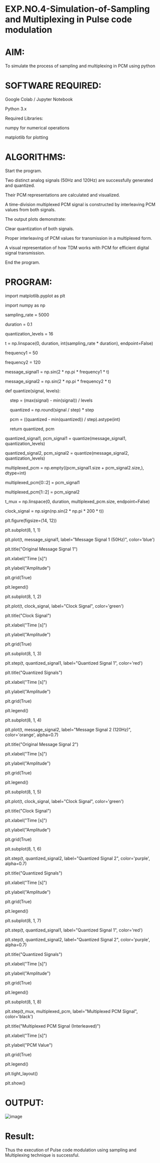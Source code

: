 # EXP.NO.4-Simulation-of-Sampling and Multiplexing in Pulse code modulation


# AIM:

To simulate the process of sampling and multiplexing in PCM using python

# SOFTWARE REQUIRED:

Google Colab / Jupyter Notebook

Python 3.x

Required Libraries:

numpy for numerical operations

matplotlib for plotting


# ALGORITHMS:

Start the program.

Two distinct analog signals (50Hz and 120Hz) are successfully generated and quantized.

Their PCM representations are calculated and visualized.

A time-division multiplexed PCM signal is constructed by interleaving PCM values from both signals.

The output plots demonstrate:

Clear quantization of both signals.

Proper interleaving of PCM values for transmission in a multiplexed form.

A visual representation of how TDM works with PCM for efficient digital signal transmission.

End the program.


# PROGRAM:

import matplotlib.pyplot as plt

import numpy as np

sampling_rate = 5000

duration = 0.1

quantization_levels = 16

t = np.linspace(0, duration, int(sampling_rate * duration), endpoint=False)

frequency1 = 50

frequency2 = 120

message_signal1 = np.sin(2 * np.pi * frequency1 * t)

message_signal2 = np.sin(2 * np.pi * frequency2 * t)

def quantize(signal, levels):

    step = (max(signal) - min(signal)) / levels
    
    quantized = np.round(signal / step) * step
    
    pcm = ((quantized - min(quantized)) / step).astype(int)
    
    return quantized, pcm

quantized_signal1, pcm_signal1 = quantize(message_signal1, quantization_levels)

quantized_signal2, pcm_signal2 = quantize(message_signal2, quantization_levels)

multiplexed_pcm = np.empty((pcm_signal1.size + pcm_signal2.size,), dtype=int)

multiplexed_pcm[0::2] = pcm_signal1

multiplexed_pcm[1::2] = pcm_signal2

t_mux = np.linspace(0, duration, multiplexed_pcm.size, endpoint=False)

clock_signal = np.sign(np.sin(2 * np.pi * 200 * t))

plt.figure(figsize=(14, 12))

plt.subplot(8, 1, 1)

plt.plot(t, message_signal1, label="Message Signal 1 (50Hz)", color='blue')

plt.title("Original Message Signal 1")

plt.xlabel("Time [s]")

plt.ylabel("Amplitude")

plt.grid(True)

plt.legend()

plt.subplot(8, 1, 2)

plt.plot(t, clock_signal, label="Clock Signal", color='green')

plt.title("Clock Signal")

plt.xlabel("Time [s]")

plt.ylabel("Amplitude")

plt.grid(True)

plt.subplot(8, 1, 3)

plt.step(t, quantized_signal1, label="Quantized Signal 1", color='red')

plt.title("Quantized Signals")

plt.xlabel("Time [s]")

plt.ylabel("Amplitude")

plt.grid(True)

plt.legend()

plt.subplot(8, 1, 4)

plt.plot(t, message_signal2, label="Message Signal 2 (120Hz)", color='orange', alpha=0.7)

plt.title("Original Message Signal 2")

plt.xlabel("Time [s]")

plt.ylabel("Amplitude")

plt.grid(True)

plt.legend()

plt.subplot(8, 1, 5)

plt.plot(t, clock_signal, label="Clock Signal", color='green')

plt.title("Clock Signal")

plt.xlabel("Time [s]")

plt.ylabel("Amplitude")

plt.grid(True)

plt.subplot(8, 1, 6)

plt.step(t, quantized_signal2, label="Quantized Signal 2", color='purple', alpha=0.7)

plt.title("Quantized Signals")

plt.xlabel("Time [s]")

plt.ylabel("Amplitude")

plt.grid(True)

plt.legend()

plt.subplot(8, 1, 7)

plt.step(t, quantized_signal1, label="Quantized Signal 1", color='red')

plt.step(t, quantized_signal2, label="Quantized Signal 2", color='purple', alpha=0.7)

plt.title("Quantized Signals")

plt.xlabel("Time [s]")

plt.ylabel("Amplitude")

plt.grid(True)

plt.legend()

plt.subplot(8, 1, 8)

plt.step(t_mux, multiplexed_pcm, label="Multiplexed PCM Signal", color='black')

plt.title("Multiplexed PCM Signal (Interleaved)")

plt.xlabel("Time [s]")

plt.ylabel("PCM Value")

plt.grid(True)

plt.legend()

plt.tight_layout()

plt.show()


# OUTPUT:
![image](https://github.com/user-attachments/assets/cacbd584-36cf-4db9-8532-3588f2c4d8f5)


# Result:

Thus the execution of Pulse code modulation using sampling and Multiplexing technique is successful.

 
